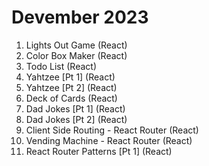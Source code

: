 # Devember 2023
1. Lights Out Game (React)
2. Color Box Maker (React)
3. Todo List (React)
4. Yahtzee [Pt 1] (React)
5. Yahtzee [Pt 2] (React)
6. Deck of Cards (React) 
7. Dad Jokes [Pt 1] (React)
8. Dad Jokes [Pt 2] (React)
9. Client Side Routing - React Router (React)
10. Vending Machine - React Router (React)
11. React Router Patterns [Pt 1] (React)